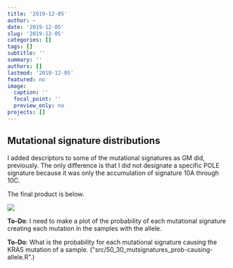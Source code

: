 ```yaml
---
title: '2019-12-05'
author: ~
date: '2019-12-05'
slug: '2019-12-05'
categories: []
tags: []
subtitle: ''
summary: ''
authors: []
lastmod: '2019-12-05'
featured: no
image:
  caption: ''
  focal_point: ''
  preview_only: no
projects: []
---
```



## Mutational signature distributions 

I added descriptors to some of the mutational signatures as GM did, previously.
The only difference is that I did not designate a specific POLE signature because it was only the accumulation of signature 10A through 10C.

The final product is below.

![](/img/graphs/50_20_mutsignatures-distributions/mutsig-dist_combined.svg)

**To-Do**: I need to make a plot of the probability of each mutational signature creating each mutation in the samples with the allele.

**To-Do**: What is the probability for each mutational signature causing the KRAS mutation of a sample. ("src/50_30_mutsignatures_prob-causing-allele.R".)